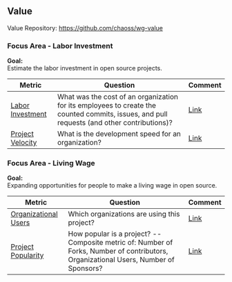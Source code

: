 ## Value
Value Repository: https://github.com/chaoss/wg-value

### Focus Area - Labor Investment

**Goal:**  
Estimate the labor investment in open source projects.

**Metric** | **Question** | **Comment**
---|---|---
[Labor Investment](https://chaoss.community/metric-labor-investment-by-organization/) | What was the cost of an organization for its employees to create the counted commits, issues, and pull requests (and other contributions)? | [Link](https://github.com/chaoss/wg-value/issues/29)
[Project Velocity](https://chaoss.community/metric-issue-velocity/) | What is the development speed for an organization? | [Link](https://github.com/chaoss/wg-value/issues/28)

### Focus Area - Living Wage

**Goal:**  
Expanding opportunities for people to make a living wage in open source.

**Metric** | **Question** | **Comment**
---|---|---
[Organizational Users](https://chaoss.community/metric-organizational-users/) |  	Which organizations are using this project?  | [Link](https://github.com/chaoss/wg-value/issues/27)
[Project Popularity](https://chaoss.community/metric-project-popularity/) | How popular is a project? -- Composite metric of: Number of Forks, Number of contributors, Organizational Users, Number of Sponsors? | [Link](https://github.com/chaoss/wg-value/issues/26)
